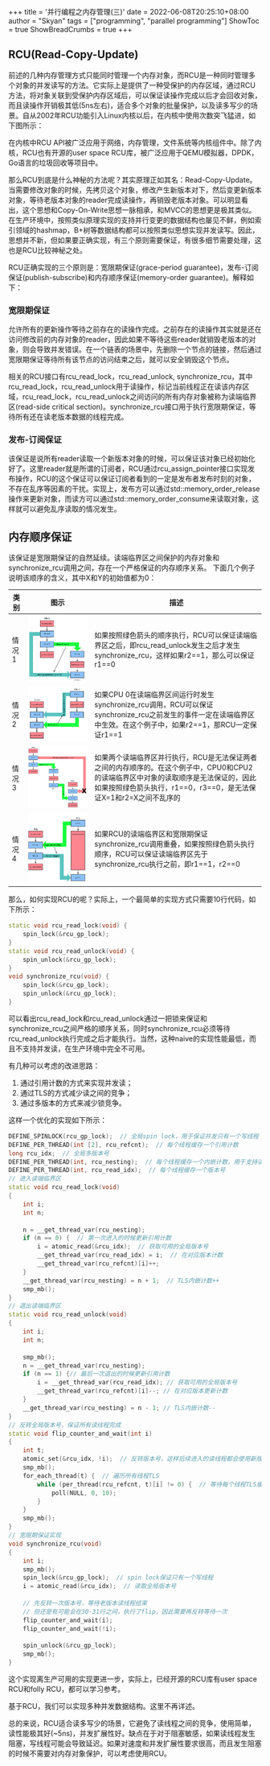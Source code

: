 +++
title = '并行编程之内存管理(三)'
date = 2022-06-08T20:25:10+08:00
author = "Skyan"
tags = ["programming", "parallel programming"]
ShowToc = true
ShowBreadCrumbs = true
+++

## RCU(Read-Copy-Update)

前述的几种内存管理方式只能同时管理一个内存对象，而RCU是一种同时管理多个对象的并发读写的方法。它实际上是提供了一种受保护的内存区域，通过RCU方法，将对象关联到受保护内存区域后，可以保证读操作完成以后才会回收对象，而且读操作开销极其低(5ns左右)，适合多个对象的批量保护，以及读多写少的场景。自从2002年RCU功能引入Linux内核以后，在内核中使用次数突飞猛进，如下图所示：

在内核中RCU API被广泛应用于网络，内存管理，文件系统等内核组件中。除了内核，RCU也有开源的user space RCU库，被广泛应用于QEMU模拟器，DPDK，Go语言的垃圾回收等项目中。

那么RCU到底是什么神秘的方法呢？其实原理正如其名：Read-Copy-Update。当需要修改对象的时候，先拷贝这个对象，修改产生新版本对下，然后变更新版本对象，等待老版本对象的reader完成读操作，再销毁老版本对象。可以明显看出，这个思想和Copy-On-Write思想一脉相承，和MVCC的思想更是极其类似。在生产环境中，按照类似原理实现的支持并行变更的数据结构也屡见不鲜，例如索引领域的hashmap，B+树等数据结构都可以按照类似思想实现并发读写。因此，思想并不新，但如果要正确实现，有三个原则需要保证，有很多细节需要处理，这也是RCU比较神秘之处。

RCU正确实现的三个原则是：宽限期保证(grace-period guarantee)，发布-订阅保证(publish-subscribe)和内存顺序保证(memory-order guarantee)。解释如下：

### 宽限期保证
允许所有的更新操作等待之前存在的读操作完成。之前存在的读操作其实就是还在访问修改前的内存对象的reader，因此如果不等待这些reader就销毁老版本的对象，则会导致并发错误。在一个链表的场景中，先删除一个节点的链接，然后通过宽限期保证等待所有该节点的访问结束之后，就可以安全销毁这个节点。

相关的RCU接口有rcu_read_lock，rcu_read_unlock, synchronize_rcu，其中rcu_read_lock，rcu_read_unlock用于读操作，标记当前线程正在读该内存区域，rcu_read_lock，rcu_read_unlock之间访问的所有内存对象被称为读端临界区(read-side critical section)。synchronize_rcu接口用于执行宽限期保证，等待所有还在读老版本数据的线程完成。

### 发布-订阅保证
该保证是说所有reader读取一个新版本对象的时候，可以保证该对象已经初始化好了。这里reader就是所谓的订阅者，RCU通过rcu_assign_pointer接口实现发布操作，RCU的这个保证可以保证订阅者看到的一定是发布者发布时刻的对象，不存在乱序等因素的干扰。实现上，发布方可以通过std::memory_order_release操作来更新对象，而读方可以通过std::memory_order_consume来读取对象，这样就可以避免乱序读取的情况发生。

## 内存顺序保证
该保证是宽限期保证的自然延续。读端临界区之间保护的内存对象和synchronize_rcu调用之间，存在一个严格保证的内存顺序关系。
下面几个例子说明该顺序的含义，其中X和Y的初始值都为0：

| 类别 | 图示  | 描述 |
| --- | ---   | --- |
| 情况1 | ![情况1](rcu1.png) | 如果按照绿色箭头的顺序执行，RCU可以保证读端临界区之后，即rcu_read_unlock发生之后才发生synchronize_rcu，这样如果r2==1，那么可以保证r1==0 |
| 情况2 | ![情况2](rcu2.png) | 如果CPU 0在读端临界区间运行时发生synchronize_rcu调用，RCU可以保证synchronize_rcu之前发生的事件一定在读端临界区中生效。在这个例子中，如果r2==1，那RCU一定保证r1==1 |
| 情况3 | ![情况3](rcu3.png) | 如果两个读端临界区并行执行，RCU是无法保证两者之间的内存顺序的。在这个例子中，CPU0和CPU2的读端临界区中对象的读取顺序是无法保证的，因此如果按照绿色箭头执行，r1==0，r3==0，是无法保证X=1和r2=X之间不乱序的  |
| 情况4 | ![情况4](rcu4.png) | 如果RCU的读端临界区和宽限期保证synchronize_rcu调用重叠，如果按照绿色箭头执行顺序，RCU可以保证读端临界区先于synchronize_rcu执行之前，即r1==1，r2==0 |


那么，如何实现RCU的呢？实际上，一个最简单的实现方式只需要10行代码，如下所示：
```cpp
static void rcu_read_lock(void) {
    spin_lock(&rcu_gp_lock);
}
static void rcu_read_unlock(void) {
    spin_unlock(&rcu_gp_lock);
}
void synchronize_rcu(void) {
    spin_lock(&rcu_gp_lock);
    spin_unlock(&rcu_gp_lock); 
}
```

可以看出rcu_read_lock和rcu_read_unlock通过一把锁来保证和synchronize_rcu之间严格的顺序关系，同时synchronize_rcu必须等待rcu_read_unlock执行完成之后才能执行。当然，这种naive的实现性能最低，而且不支持并发读，在生产环境中完全不可用。

有几种可以考虑的改进思路：
1. 通过引用计数的方式来实现并发读；
2. 通过TLS的方式减少读之间的竞争；
3. 通过多版本的方式来减少锁竞争。

这样一个优化的实现如下所示：
```cpp
DEFINE_SPINLOCK(rcu_gp_lock);  // 全局spin lock，用于保证并发只有一个写线程
DEFINE_PER_THREAD(int [2], rcu_refcnt);  // 每个线程缓存一个引用计数
long rcu_idx;  // 全局多版本号
DEFINE_PER_THREAD(int, rcu_nesting);  // 每个线程缓存一个内嵌计数，用于支持读端临界区的重复进入
DEFINE_PER_THREAD(int, rcu_read_idx);  // 每个线程缓存一个版本号
// 进入读端临界区
static void rcu_read_lock(void)
{
	int i;
	int n;

	n = __get_thread_var(rcu_nesting);
	if (n == 0) {  // 第一次进入的时候更新引用计数
		i = atomic_read(&rcu_idx);  // 获取可用的全局版本号
		__get_thread_var(rcu_read_idx) = i;  // 在对应版本计数
		__get_thread_var(rcu_refcnt)[i]++;
	}
	__get_thread_var(rcu_nesting) = n + 1;  // TLS内嵌计数++
	smp_mb();
}
// 退出读端临界区
static void rcu_read_unlock(void)
{
	int i;
	int n;

	smp_mb();
	n = __get_thread_var(rcu_nesting);
	if (n == 1) {// 最后一次退出的时候更新引用计数
		i = __get_thread_var(rcu_read_idx); // 获取可用的全局版本号
		__get_thread_var(rcu_refcnt)[i]--; // 在对应版本更新计数
	}
	__get_thread_var(rcu_nesting) = n - 1; // TLS内嵌计数--
}
// 反转全局版本号，保证所有读线程完成
static void flip_counter_and_wait(int i)
{
	int t;
	atomic_set(&rcu_idx, !i);  // 反转版本号，这样后续进入的读线程都会使用新版本号
	smp_mb();
	for_each_thread(t) {  // 遍历所有线程TLS
		while (per_thread(rcu_refcnt, t)[i] != 0) {  // 等待每个线程TLS缓存的引用计数为0
			poll(NULL, 0, 10);
		}
	}
	smp_mb();
}
// 宽限期保证实现
void synchronize_rcu(void)
{
	int i;
	smp_mb();
	spin_lock(&rcu_gp_lock);  // spin lock保证只有一个写线程
	i = atomic_read(&rcu_idx);  // 读取全局版本号

    // 先反转一次版本号，等待老版本读线程结束
    // 但还是有可能会在30-31行之间，执行了flip，因此需要再反转等待一次
	flip_counter_and_wait(i);
	flip_counter_and_wait(!i);

	spin_unlock(&rcu_gp_lock);
	smp_mb();
}
```

这个实现离生产可用的实现更进一步，实际上，已经开源的RCU库有user space RCU和folly RCU，都可以学习参考。

基于RCU，我们可以实现多种并发数据结构。这里不再详述。

总的来说，RCU适合读多写少的场景，它避免了读线程之间的竞争，使用简单，读性能极其好(~5ns)，并发扩展性好。缺点在于对于阻塞敏感，如果读线程发生阻塞，写线程可能会导致延迟。如果对速度和并发扩展性要求很高，而且发生阻塞的时候不需要对内存对象保护，可以考虑使用RCU。
